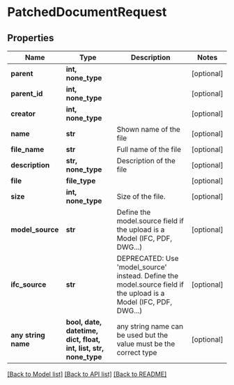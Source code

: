 # PatchedDocumentRequest


## Properties
Name | Type | Description | Notes
------------ | ------------- | ------------- | -------------
**parent** | **int, none_type** |  | [optional] 
**parent_id** | **int, none_type** |  | [optional] 
**creator** | **int, none_type** |  | [optional] 
**name** | **str** | Shown name of the file | [optional] 
**file_name** | **str** | Full name of the file | [optional] 
**description** | **str, none_type** | Description of the file | [optional] 
**file** | **file_type** |  | [optional] 
**size** | **int, none_type** | Size of the file. | [optional] 
**model_source** | **str** | Define the model.source field if the upload is a Model (IFC, PDF, DWG...) | [optional] 
**ifc_source** | **str** | DEPRECATED: Use &#39;model_source&#39; instead. Define the model.source field if the upload is a Model (IFC, PDF, DWG...) | [optional] 
**any string name** | **bool, date, datetime, dict, float, int, list, str, none_type** | any string name can be used but the value must be the correct type | [optional]

[[Back to Model list]](../README.md#documentation-for-models) [[Back to API list]](../README.md#documentation-for-api-endpoints) [[Back to README]](../README.md)


